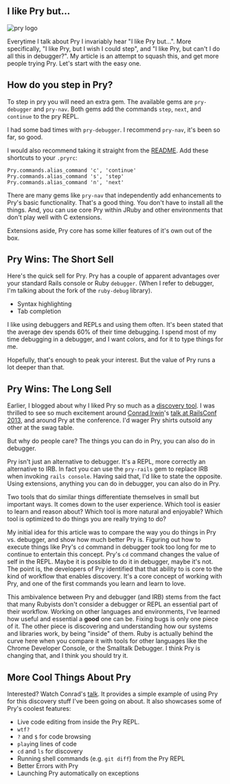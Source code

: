 ## I like Pry but…

![pry logo](http://gaslight.github.io/posts/assets/images/pry_logo.png)

Everytime I talk about Pry I invariably hear "I like Pry but…". More specifically, "I like Pry, but I wish I could step", and "I like Pry, but can't I do all this in debugger?". My article is an attempt to squash this, and get more people trying Pry. Let's start with the easy one.

## How do you step in Pry?

To step in pry you will need an extra gem. The available gems are `pry-debugger` and `pry-nav`. Both gems add the commands `step`, `next`, and `continue` to the pry REPL. 

I had some bad times with `pry-debugger`. I recommend `pry-nav`, it's been so far, so good. 

I would also recommend taking it straight from the [README](https://github.com/nixme/pry-nav). Add these shortcuts to your `.pryrc`:

    Pry.commands.alias_command 'c', 'continue'
    Pry.commands.alias_command 's', 'step'
    Pry.commands.alias_command 'n', 'next'

There are many gems like `pry-nav` that independently add enhancements to Pry's basic functionality. That's a good thing. You don't have to install all the things. And, you can use core Pry within JRuby and other environments that don't play well with C extensions.

Extensions aside, Pry core has some killer features of it's own out of the box.

## Pry Wins: The Short Sell

Here's the quick sell for Pry. Pry has a couple of apparent advantages over your standard Rails console or Ruby `debugger`. (When I refer to debugger, I'm talking about the fork of the `ruby-debug` library).
 
- Syntax highlighting
- Tab completion

I like using debuggers and REPLs and using them often. It's been stated that the average dev spends 60% of their time debugging. I spend most of my time debugging in a debugger, and I want colors, and for it to type things for me.

Hopefully, that's enough to peak your interest. But the value of Pry runs a lot deeper than that.

## Pry Wins: The Long Sell

Earlier, I blogged about why I liked Pry so much as a [discovery tool](http://gaslight.co/blog/pryme-time). I was thrilled to see so much excitement around [Conrad Irwin](https://twitter.com/conradirwin)'s [talk at RailsConf 2013](http://www.youtube.com/watch?v=jDXsEzOHb2M), and around Pry at the conference. I'd wager Pry shirts outsold any other at the swag table.

But why do people care? The things you can do in Pry, you can also do in debugger.

Pry isn't just an alternative to debugger. It's a REPL, more correctly an alternative to IRB. In fact you can use the `pry-rails` gem to replace IRB when invoking `rails console`. Having said that, I'd like to state the opposite. Using extensions, anything you can do in debugger, you can also do in Pry.

Two tools that do similar things differentiate themselves in small but important ways. It comes down to the user experience. Which tool is easier to learn and reason about? Which tool is more natural and enjoyable? Which tool is optimized to do things you are really trying to do?

My initial idea for this article was to compare the way you do things in Pry vs. debugger, and show how much better Pry is. Figuring out how to execute things like Pry's `cd` command in debugger took too long for me to continue to entertain this concept. Pry's `cd` command changes the value of self in the REPL. Maybe it is possible to do it in debugger, maybe it's not. The point is, the developers of Pry identified that that ability to is core to the kind of workflow that enables discovery. It's a core concept of working with Pry, and one of the first commands you learn and learn to love.

This ambivalence between Pry and debugger (and IRB) stems from the fact that many Rubyists don't consider a debugger or REPL an essential part of their workflow. Working on other languages and environments, I've learned how useful and essential a **good** one can be. Fixing bugs is only one piece of it. The other piece is discovering and understanding how our systems and libraries work, by being "inside" of them. Ruby is actually behind the curve here when you compare it with tools for other languages like the Chrome Developer Console, or the Smalltalk Debugger. I think Pry is changing that, and I think you should try it.

## More Cool Things About Pry

Interested? Watch Conrad's [talk](http://www.youtube.com/watch?v=jDXsEzOHb2M). It provides a simple example of using Pry for this discovery stuff I've been going on about. It also showcases some of Pry's coolest features:

 - Live code editing from inside the Pry REPL. 
 - `wtf?`
 - `?` and `$` for code browsing 
 - `play`ing lines of code
 - `cd` and `ls` for discovery
 - Running shell commands (e.g. `git diff`) from the Pry REPL
 - Better Errors with Pry
 - Launching Pry automatically on exceptions
